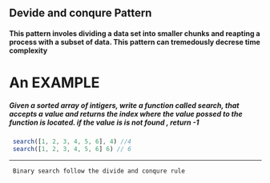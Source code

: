 ## Devide and conqure Pattern

#### This pattern involes dividing a data set into smaller chunks and reapting a process with a subset of data. This pattern can tremedously decrese time complexity

# An EXAMPLE  

  ##### Given a sorted array of intigers, write a function called search, that accepts a value and returns the index where the value possed to the function is located. if the value is is not found , return -1 

  ```js 
   search([1, 2, 3, 4, 5, 6], 4) //4 
   search([1, 2, 3, 4, 5, 6] 6) // 6

  ```
  ---
  ```  Binary search follow the divide and conqure rule ```